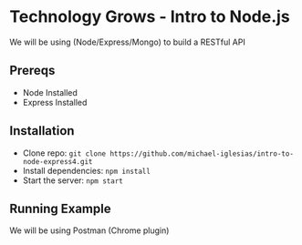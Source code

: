 # Technology Grows - Intro to Node.js

We will be using (Node/Express/Mongo) to build a RESTful API

## Prereqs

- Node Installed
- Express Installed

## Installation

- Clone repo: `git clone https://github.com/michael-iglesias/intro-to-node-express4.git`
- Install dependencies: `npm install`
- Start the server: `npm start`

## Running Example
We will be using Postman (Chrome plugin)
